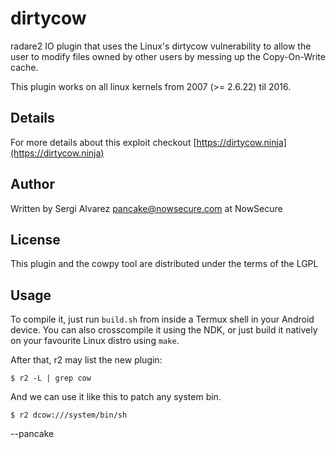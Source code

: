 dirtycow
========

radare2 IO plugin that uses the Linux's dirtycow vulnerability
to allow the user to modify files owned by other users by
messing up the Copy-On-Write cache.


This plugin works on all linux kernels from 2007 (>= 2.6.22) til 2016.

Details
-------

For more details about this exploit checkout [https://dirtycow.ninja](https://dirtycow.ninja)

Author
------

Written by Sergi Alvarez <pancake@nowsecure.com> at NowSecure


License
-------

This plugin and the cowpy tool are distributed under the terms of the LGPL


Usage
-----

To compile it, just run `build.sh` from inside a Termux shell in your Android device. You can also crosscompile it using the NDK, or just build it natively on your favourite Linux distro using `make`.

After that, r2 may list the new plugin:

	$ r2 -L | grep cow

And we can use it like this to patch any system bin.

	$ r2 dcow:///system/bin/sh


--pancake
